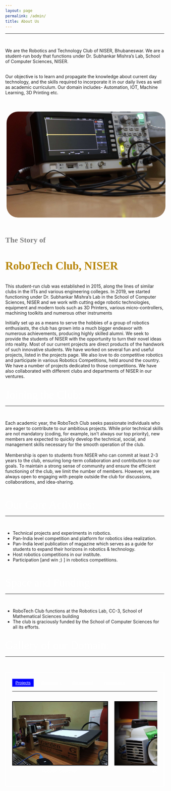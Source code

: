 ```yaml
---
layout: page
permalink: /admin/
title: About Us
---
```

<style>
  .adminheading {
    font-size: 35px; 
    color: white; 
    font-family: MyCustomFont;
  }
</style>
<hr>
<div class="veil">
<br>
<p> 
We are the Robotics and Technology Club of NISER, Bhubaneswar. We are a student-run body that functions under Dr. Subhankar Mishra’s Lab, School of Computer Sciences, NISER.


<br>
<br>

Our objective is to learn and propagate the knowledge about current day technology, and the skills required to incorporate it in our daily lives as well as academic curriculum. Our domain includes- Automation, IOT, Machine Learning, 3D Printing etc.
</p>

<br>
<br>

<img src="/images/About1.jpg" height="25%" width="100%" style="border: solid 4px white; border-radius: 40px 40px 40px 40px;">
<br>
<br>

<h4 style="font-size: 24px; color: grey; margin-bottom: 20px; font-family: MyCustomFont">The Story of</h4>

<h3 style="font-size: 35px; color: darkgoldenrod; font-family: MyCustomFont; font-weight: bolder;">RoboTech Club, NISER</h3>
<p style="font-weight: 600px;">This student-run club was established in 2015, along the lines of similar clubs in the IITs and various engineering colleges. In 2019, we started functioning under Dr. Subhankar Mishra’s Lab in the School of Computer Sciences, NISER and we work with cutting edge robotic technologies,  equipment and  modern tools such as 3D Printers, various micro-controllers, machining toolkits and numerous other instruments</p>
<p style="font-weight: 600px;">Initially set up as a means to serve the hobbies of a group of robotics enthusiasts, the club has grown into a much bigger endeavor with numerous achievements, producing highly skilled alumni. We seek to provide the students of NISER with the opportunity to turn their novel ideas into reality. Most of our current projects are direct products of the handwork of such innovative students. We have worked on several fun and useful projects, listed in the projects page. We also love to do competitive robotics and participate in various Robotics Competitions, held around the country. We have a number of projects dedicated to those competitions. We have also collaborated with different clubs and departments of NISER in our ventures.</p>
<br>
<span class="adminheading">Joining the Club:</span>
<hr>
<br>
<p>Each academic year, the RoboTech Club seeks passionate individuals who are eager to contribute to our ambitious projects. While prior technical skills are not mandatory (coding, for example, isn't always our top priority), new members are expected to quickly develop the technical, social, and management skills necessary for the smooth operation of the club.
<br>
<br>
Membership is open to students from NISER who can commit at least 2-3 years to the club, ensuring long-term collaboration and contribution to our goals. To maintain a strong sense of community and ensure the efficient functioning of the club, we limit the number of members. However, we are always open to engaging with people outside the club for discussions, collaborations, and idea-sharing.
</p>
<br>

<span class="adminheading">Our Core Activities:
</span>
<hr>
<br>
<p>
<ul>
<li>Technical projects and experiments in robotics.</li>
<li>Pan-India level competition and platform for robotics idea realization.</li>
<li>Pan-India level publication of magazine which serves as a guide for students to expand their horizons in robotics & technology.</li>
<li>Host robotics competitions in our institute.</li>
<li>Participation [and win ;) ] in robotics competitions.</li>
</ul>
</p>
<br>

<span class="adminheading">Space and Funding:
</span>
<hr>
<br>
<p>
<ul>
<li>RoboTech Club functions at the Robotics Lab, CC-3, School of Mathematical Sciences building</li>
<li>The club is graciously funded by the School of Computer Sciences for all its efforts.</li>
</ul>
</p>
<br>
<span style="color: #ffffff;font-family: MyCustomFont;font-size:35px;">Gallery of our Domain:</span>
<hr>
<br>

<br>
<head>
  <meta charset="UTF-8">
  <meta name="viewport" content="width=device-width, initial-scale=1.0">
  <title>Image Gallery</title>
  <style>
    .gallery-container {
      border: 2px solid white;
      padding: 20px;
      height: 320px; 
      overflow-y: auto; 
      color: black
      background-color: black;
    }
    .keyword {
      margin-bottom: 10px;
    }
    .keyword button {
      cursor: pointer;
      padding: 5px 10px;
      margin-right: 10px;
      border: none;
      background-color: transparent;
      text-decoration: underline;
      color: white;
    }
    .keyword button:hover {
      background-color: orange; 
    }
    .keyword button.active {
      background-color: blue; 
      color: white;
      text-decoration: underline; 
    }
    .image-container {
      overflow-x: auto; 
      white-space: nowrap;
    }
    .image-wrapper {
      display: inline-block;
      text-align: center;
      vertical-align: top;
      width: 300px; 
      margin-right: 20px; 
    }
    .image {
      width: 100%;
      border: 2px solid black;
      object-fit: cover;
      transition: transform 0.3s ease;
    }
    .image-description {
      margin-top: 5px;
      color: white;
    }
  </style>
</head>
<body onload="showImages('keyword1')">
  <div class="gallery-container">
    <div class="keyword">
      <button onclick="showImages('keyword1')" class="active">Projects</button>
      <button onclick="showImages('keyword2')">Equipment</button>
      <button onclick="showImages('keyword3')">Experiment</button>
      <button onclick="showImages('keyword4')">Workspace</button>
    </div>
    <hr>
    <br>
    <div class="image-container">
      <div class="image-wrapper" id="keyword1">
        <img class="image" src="/images/robsket.jpg" height="200" width="200">
        <div class="image-description">Robotic Sketcher</div>
        <br>
      </div>
      <div class="image-wrapper" id="keyword1">
        <img class="image" src="/images/scop.png" height="200" width="200">
        <div class="image-description">Scorpion</div>
      </div>
      <div class="image-wrapper" id="keyword1">
        <img class="image" src="/images/radio.jpg" height="200" width="200">
        <div class="image-description">Radio Telescope</div>
      </div>
      <div class="image-wrapper" id="keyword1">
        <img class="image" src="/images/maze.jpg" height="200" width="200">
        <div class="image-description">Maze Solver Bot</div>
      </div>
      <div class="image-wrapper" id="keyword1">
        <img class="image" src="/images/remote.png" height="200" width="200">
        <div class="image-description">Remote Site Monitoring System</div>
      </div>
      <div class="image-wrapper" id="keyword1">
        <img class="image" src="/images/pragyan.jpg" height="200" width="200">
        <div class="image-description">Pragyan Rover</div>
      </div>
      <div class="image-wrapper" id="keyword1">
        <img class="image" src="/images/smart.jpg" height="200" width="200">
        <div class="image-description"> Smart Mirror</div>
      </div>
      <div class="image-wrapper" id="keyword1">
        <img class="image" src="/images/line.jpg" height="200" width="200">
        <div class="image-description">Line Follower</div>
      </div>
      <div class="image-wrapper" id="keyword1">
        <img class="image" src="/images/amar.png" height="200" width="200">
        <div class="image-description">AMaR</div>
      </div>
      <div class="image-wrapper" id="keyword2" style="display: none;">
        <img class="image" src="/images/eq1.jpg" height="200" width="200">
        <div class="image-description">Keysight Model</div>
        <br>
      </div>
      <div class="image-wrapper" id="keyword2" style="display: none;">
        <img class="image" src="/images/eq2.jpg" height="200" width="200">
        <div class="image-description">3D Printer</div>
      </div>
      <div class="image-wrapper" id="keyword2" style="display: none;">
        <img class="image" src="/images/eq3.jpg" height="200" width="200">
        <div class="image-description">Flashforge Finder</div>
      </div>
      <div class="image-wrapper" id="keyword2" style="display: none;">
        <img class="image" src="/images/eq4.jpg" height="200" width="200">
        <div class="image-description">FDM 3D Printer</div>
      </div>
      <div class="image-wrapper" id="keyword2" style="display: none;">
        <img class="image" src="/images/eq5.jpg" height="200" width="200">
        <div class="image-description">Creality CR10S500</div>
      </div>
      <div class="image-wrapper" id="keyword2" style="display: none;">
        <img class="image" src="/images/eq6.jpg" height="200" width="200">
        <div class="image-description">Flux Beambox Pro</div>
      </div>
      <div class="image-wrapper" id="keyword2" style="display: none;">
        <img class="image" src="/images/eq7.jpg" height="200" width="200">
        <div class="image-description">SLA Printer</div>
      </div>
      <div class="image-wrapper" id="keyword2" style="display: none;">
        <img class="image" src="/images/eq8.jpg" height="200" width="200">
        <div class="image-description">Laser Workings</div>
      </div>
      <div class="image-wrapper" id="keyword3" style="display: none;">
        <img class="image" src="/images/ex1.jpg" height="200" width="300">
        <div class="image-description">Arduino Teaching Lessons</div>
        <br>
      </div>
      <div class="image-wrapper" id="keyword3" style="display: none;">
        <img class="image" src="/images/ex2.jpg" height="200" width="300">
        <div class="image-description">Tesla Coil Working Demo</div>
      </div>
      <div class="image-wrapper" id="keyword4" style="display: none;">
        <img class="image" src="/images/wk1.jpg" height="200" width="200">
        <div class="image-description">Our Lab with  Awesome Resources</div>
        <br>
      </div>
      <div class="image-wrapper" id="keyword4" style="display: none;">
        <img class="image" src="/images/wk2.jpg" height="200" width="200">
        <div class="image-description">Handy Working Area</div>
      </div>
    </div>
  </div>

  <script>
    function showImages(keyword) {
      const images = document.querySelectorAll('.image-wrapper');
      images.forEach(image => {
        if (image.id === keyword) {
          image.style.display = 'inline-block';
        } else {
          image.style.display = 'none';
        }
      });

      document.querySelectorAll('.keyword button').forEach(btn => {
        btn.classList.remove('active');
      });

      document.querySelector(`.keyword button[data-keyword="${keyword}"]`).classList.add('active');
    }
  </script>
</body>







